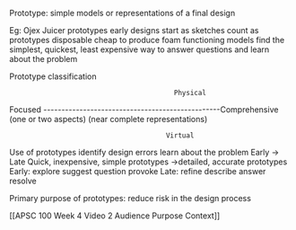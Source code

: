 Prototype:
	simple models or representations of a final design

Eg: Ojex Juicer prototypes
	early designs start as sketches
		count as prototypes
		disposable
		cheap to produce
	foam
	functioning models
find the simplest, quickest, least expensive way to answer questions and learn about the problem

Prototype classification


                                             Physical



Focused -------------------------------------------------Comprehensive
(one or two aspects)                                                        (near complete representations)



                                           Virtual

Use of prototypes
	identify design errors
	learn about the problem
	Early                              ->                   Late
	Quick, inexpensive, simple prototypes ->detailed, accurate prototypes
Early:
	explore
	suggest
	question
	provoke
Late:
	refine
	describe
	answer
	resolve

Primary purpose of prototypes:
	reduce risk in the design process


[[APSC 100 Week 4 Video 2 Audience Purpose Context]]